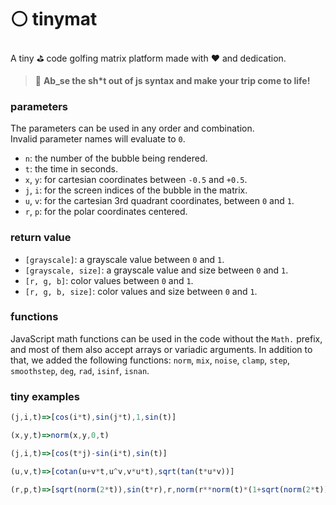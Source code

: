 
# ⚪️ tinymat

A tiny ⛳️ code golfing matrix platform made with ❤️ and dedication.

> 🌈 **Ab_se the sh\*t out of js syntax and make your trip come to life!**

### parameters

The parameters can be used in any order and combination.\
Invalid parameter names will evaluate to `0`.

- `n`: the number of the bubble being rendered.
- `t`: the time in seconds.
- `x`, `y`: for cartesian coordinates between `-0.5` and `+0.5`.
- `j`, `i`: for the screen indices of the bubble in the matrix.
- `u`, `v`: for the cartesian 3rd quadrant coordinates, between `0` and `1`.
- `r`, `p`: for the polar coordinates centered.

### return value

- `[grayscale]`: a grayscale value between `0` and `1`.
- `[grayscale, size]`: a grayscale value and size between `0` and `1`.
- `[r, g, b]`: color values between `0` and `1`.
- `[r, g, b, size]`: color values and size between `0` and `1`.

### functions

JavaScript math functions can be used in the code without the `Math.` prefix,
and most of them also accept arrays or variadic arguments. In addition to
that, we added the following functions: `norm`, `mix`, `noise`, `clamp`,
`step`, `smoothstep`, `deg`, `rad`, `isinf`, `isnan`.

### tiny examples

```js
(j,i,t)=>[cos(i*t),sin(j*t),1,sin(t)]
```

```js
(x,y,t)=>norm(x,y,0,t)
```

```js
(j,i,t)=>[cos(t*j)-sin(i*t),sin(t)]
```

```js
(u,v,t)=>[cotan(u+v*t,u^v,v*u*t),sqrt(tan(t*u*v))]
```

```js
(r,p,t)=>[sqrt(norm(2*t)),sin(t*r),r,norm(r**norm(t)*(1+sqrt(norm(2*t))))]
```
